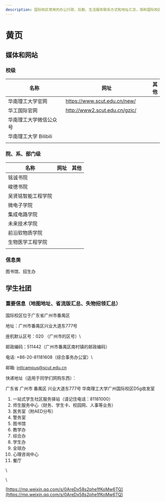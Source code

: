 ```yaml
---
description: 国际校区常用的办公行政、后勤、生活服务联系方式和地址汇总，简称国际校区黄页
---
```


# 黄页

## &#x20;媒体和网站

### 校级

<table><thead><tr><th width="210.99999999999997">名称</th><th width="279">网址</th><th>其他</th></tr></thead><tbody><tr><td>华南理工大学官网</td><td><a href="https://www.scut.edu.cn/new/">https://www.scut.edu.cn/new/</a></td><td></td></tr><tr><td>华工国际官网</td><td><a href="http://www2.scut.edu.cn/gzic/">http://www2.scut.edu.cn/gzic/</a></td><td></td></tr><tr><td>华南理工大学微信公众号</td><td></td><td></td></tr><tr><td>华南理工大学 Bilibili</td><td></td><td></td></tr><tr><td></td><td></td><td></td></tr></tbody></table>

### 院、系、部门级

| 名称        | 网址 | 其他 |
| --------- | -- | -- |
| 铭诚书院      |    |    |
| 峻德书院      |    |    |
| 吴贤铭智能工程学院 |    |    |
| 微电子学院     |    |    |
| 集成电路学院    |    |    |
| 未来技术学院    |    |    |
| 前沿软物质学院   |    |    |
| 生物医学工程学院  |    |    |
|           |    |    |

### 信息类

图书馆、招生办

## 学生社团

### 重要信息（地图地址、省流版汇总、失物招领汇总）

国际校区位于广东省广州市番禺区

地址：广州市番禺区兴业大道东777号

座机默认区号：020 （广州市的区号）\


邮政编码：511442（广州市番禺区南村镇的邮政编码）

电话: +86-20-81181608（综合事务办公室）\


邮箱: intlcampus@scut.edu.cn

快递地址（适用于同学们网购东西）：

广东省 广州市 番禺区 兴业大道东777号 华南理工大学广州国际校区D5g收发室



1. 一站式学生社区服务驿站（请记住电话：81181000）
2. 师生服务中心（财务、学生卡、校园网、人事等业务）
3. 医务室（附AED分布）
4. 警务室
5. 图书馆
6. 教学办
7. 综合办
8. 学生办
9. 全球办
10. 心理咨询中心
11. 餐厅

\


\


[https://mp.weixin.qq.com/s/0AreDx58s2phe1fKoMw6TQ](https://mp.weixin.qq.com/s/0AreDx58s2phe1fKoMw6TQ)
